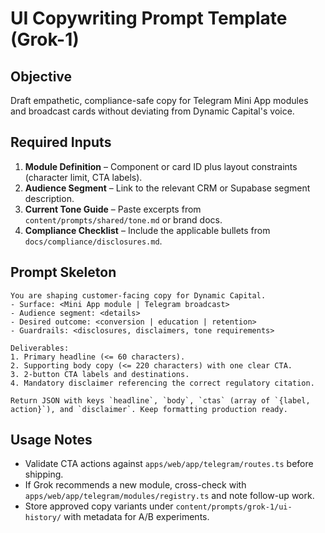 # UI Copywriting Prompt Template (Grok-1)

## Objective
Draft empathetic, compliance-safe copy for Telegram Mini App modules and broadcast cards without deviating from Dynamic Capital's voice.

## Required Inputs
1. **Module Definition** – Component or card ID plus layout constraints (character limit, CTA labels).
2. **Audience Segment** – Link to the relevant CRM or Supabase segment description.
3. **Current Tone Guide** – Paste excerpts from `content/prompts/shared/tone.md` or brand docs.
4. **Compliance Checklist** – Include the applicable bullets from `docs/compliance/disclosures.md`.

## Prompt Skeleton
```
You are shaping customer-facing copy for Dynamic Capital.
- Surface: <Mini App module | Telegram broadcast>
- Audience segment: <details>
- Desired outcome: <conversion | education | retention>
- Guardrails: <disclosures, disclaimers, tone requirements>

Deliverables:
1. Primary headline (<= 60 characters).
2. Supporting body copy (<= 220 characters) with one clear CTA.
3. 2-button CTA labels and destinations.
4. Mandatory disclaimer referencing the correct regulatory citation.

Return JSON with keys `headline`, `body`, `ctas` (array of `{label, action}`), and `disclaimer`. Keep formatting production ready.
```

## Usage Notes
- Validate CTA actions against `apps/web/app/telegram/routes.ts` before shipping.
- If Grok recommends a new module, cross-check with `apps/web/app/telegram/modules/registry.ts` and note follow-up work.
- Store approved copy variants under `content/prompts/grok-1/ui-history/` with metadata for A/B experiments.
